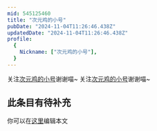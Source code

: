 ```yaml
---
mid: 545125460
title: "次元鸡的小号"
pubDate: "2024-11-04T11:26:46.438Z"
updatedDate: "2024-11-04T11:26:46.438Z"
profile:
  {
    Nickname: ["次元鸡的小号"],
  }
---
```


关注[次元鸡的小号](https://space.bilibili.com/545125460)谢谢喵~ 关注[次元鸡的小号](https://space.bilibili.com/545125460)谢谢喵~

## 此条目有待补充
你可以在[这里](https://github.com/Yuhanawa/VTuber.ICU/edit/master/src/content/v/次元鸡的小号/index.md)编辑本文
